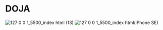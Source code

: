 # DOJA
![127 0 0 1_5500_index html (13)](https://github.com/user-attachments/assets/61f0d66c-ca3c-412c-b02f-dae0f48d4b98)
![127 0 0 1_5500_index html(iPhone SE)](https://github.com/user-attachments/assets/3d2fad0a-9d26-4547-895d-61f71929d615)


